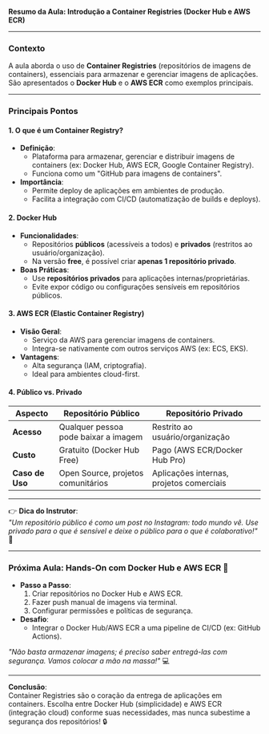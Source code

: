 **Resumo da Aula: Introdução a Container Registries (Docker Hub e AWS ECR)**  

---

### **Contexto**  
A aula aborda o uso de **Container Registries** (repositórios de imagens de containers), essenciais para armazenar e gerenciar imagens de aplicações. São apresentados o **Docker Hub** e o **AWS ECR** como exemplos principais.  

---

### **Principais Pontos**  

#### **1. O que é um Container Registry?**  
- **Definição**:  
  - Plataforma para armazenar, gerenciar e distribuir imagens de containers (ex: Docker Hub, AWS ECR, Google Container Registry).  
  - Funciona como um "GitHub para imagens de containers".  
- **Importância**:  
  - Permite deploy de aplicações em ambientes de produção.  
  - Facilita a integração com CI/CD (automatização de builds e deploys).  

#### **2. Docker Hub**  
- **Funcionalidades**:  
  - Repositórios **públicos** (acessíveis a todos) e **privados** (restritos ao usuário/organização).  
  - Na versão **free**, é possível criar **apenas 1 repositório privado**.  
- **Boas Práticas**:  
  - Use **repositórios privados** para aplicações internas/proprietárias.  
  - Evite expor código ou configurações sensíveis em repositórios públicos.  

#### **3. AWS ECR (Elastic Container Registry)**  
- **Visão Geral**:  
  - Serviço da AWS para gerenciar imagens de containers.  
  - Integra-se nativamente com outros serviços AWS (ex: ECS, EKS).  
- **Vantagens**:  
  - Alta segurança (IAM, criptografia).  
  - Ideal para ambientes cloud-first.  

#### **4. Público vs. Privado**  
| **Aspecto**          | **Repositório Público**               | **Repositório Privado**               |  
|----------------------|---------------------------------------|----------------------------------------|  
| **Acesso**            | Qualquer pessoa pode baixar a imagem  | Restrito ao usuário/organização        |  
| **Custo**             | Gratuito (Docker Hub Free)            | Pago (AWS ECR/Docker Hub Pro)          |  
| **Caso de Uso**       | Open Source, projetos comunitários    | Aplicações internas, projetos comerciais |  

---

👉 **Dica do Instrutor**:  
*"Um repositório público é como um post no Instagram: todo mundo vê. Use privado para o que é sensível e deixe o público para o que é colaborativo!"* 🔐  

---

### **Próxima Aula: Hands-On com Docker Hub e AWS ECR** 🚀  
- **Passo a Passo**:  
  1. Criar repositórios no Docker Hub e AWS ECR.  
  2. Fazer push manual de imagens via terminal.  
  3. Configurar permissões e políticas de segurança.  
- **Desafio**:  
  - Integrar o Docker Hub/AWS ECR a uma pipeline de CI/CD (ex: GitHub Actions).  

*"Não basta armazenar imagens; é preciso saber entregá-las com segurança. Vamos colocar a mão na massa!"* 💻  

---

**Conclusão**:  
Container Registries são o coração da entrega de aplicações em containers. Escolha entre Docker Hub (simplicidade) e AWS ECR (integração cloud) conforme suas necessidades, mas nunca subestime a segurança dos repositórios! 🔒